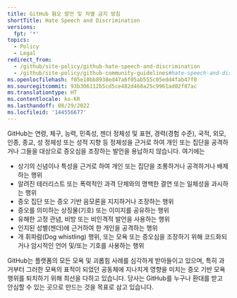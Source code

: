 ```yaml
---
title: GitHub 혐오 발언 및 차별 금지 방침
shortTitle: Hate Speech and Discrimination
versions:
  fpt: '*'
topics:
  - Policy
  - Legal
redirect_from:
  - /github/site-policy/github-hate-speech-and-discrimination
  - /github/site-policy/github-community-guidelines#hate-speech-and-discrimination
ms.openlocfilehash: f05e10bb8938ed47a6f05ab555c05edd4fab47f0
ms.sourcegitcommit: 93b306112b5cd5ce482d468a25c9961ad02f87ac
ms.translationtype: HT
ms.contentlocale: ko-KR
ms.lasthandoff: 08/29/2022
ms.locfileid: '144556677'
---
```

GitHub는 연령, 체구, 능력, 민족성, 젠더 정체성 및 표현, 경력(경험 수준), 국적, 외모, 인종, 종교, 성 정체성 또는 성적 지향 등 정체성을 근거로 하여 개인 또는 집단을 공격하거나 그들을 대상으로 증오심을 조장하는 발언을 용납하지 않습니다. 여기에는

- 상기의 신념이나 특성을 근거로 하여 개인 또는 집단을 조롱하거나 공격하거나 배제하는 행위
- 알려진 테러리스트 또는 폭력적인 과격 단체와의 명백한 결연 또는 일체성을 과시하는 행위
- 증오 집단 또는 증오 기반 음모론을 지지하거나 조장하는 행위
- 증오를 의미하는 상징물(기호) 또는 이미지를 공유하는 행위
- 유해한 고정 관념, 비방 또는 비인격적 발언을 사용하는 행위
- 인지된 성별(젠더)에 근거하여 한 개인을 공격하는 행위
- 개 휘파람(Dog whistling) 행위, 또는 모욕 또는 증오심을 조장하기 위해 코드화되거나 암시적인 언어 및/또는 기호를 사용하는 행위

GitHub는 플랫폼의 모든 모욕 및 괴롭힘 사례를 심각하게 받아들이고 있으며, 특히 과거부터 그러한 모욕의 표적이 되었던 공동체에 지나치게 영향을 미치는 증오 기반 모욕 행위를 퇴치하기 위해 최선을 다하고 있습니다. 당사는 GitHub를 누구나 환대를 받고 안심할 수 있는 곳으로 만드는 것을 목표로 삼고 있습니다. 
